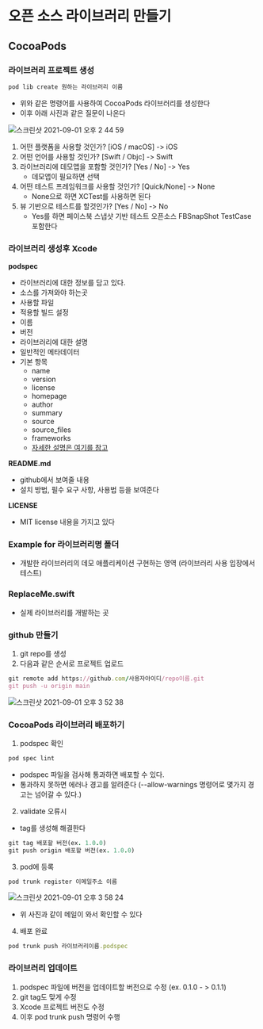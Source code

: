 # 오픈 소스 라이브러리 만들기

## CocoaPods

### 라이브러리 프로젝트 생성 

```ruby
pod lib create 원하는 라이브러리 이름
```
- 위와 같은 명령어를 사용하여 CocoaPods 라이브러리를 생성한다
- 이후 아래 사진과 같은 질문이 나온다

![스크린샷 2021-09-01 오후 2 44 59](https://user-images.githubusercontent.com/45002556/131618346-106301e0-235c-46b6-ae85-df54b04aecb0.png)

1. 어떤 플랫폼을 사용할 것인가? [iOS / macOS] -> iOS
2. 어떤 언어를 사용할 것인가? [Swift / Objc] -> Swift
3. 라이브러리에 데모앱을 포함할 것인가? [Yes / No] -> Yes
    - 데모앱이 필요하면 선택
4. 어떤 테스트 프레임워크를 사용할 것인가? [Quick/None] -> None
    - None으로 하면 XCTest를 사용하면 된다
5. 뷰 기반으로 테스트를 할것인가? [Yes / No] -> No
    - Yes를 하면 페이스북 스냅샷 기반 테스트 오픈소스 FBSnapShot TestCase 포함한다

### 라이브러리 생성후 Xcode
**podspec**
- 라이브러리에 대한 정보를 담고 있다.
- 소스를 가져와야 하는곳
- 사용할 파일
- 적용할 빌드 설정
- 이름
- 버전
- 라이브러리에 대한 설명
- 일반적인 메타데이터
- 기본 항목
    - name
    - version
    - license
    - homepage
    - author
    - summary
    - source
    - source_files
    - frameworks
    - [자세한 설명은 여기를 참고](https://guides.cocoapods.org/syntax/podspec.html)

**README.md**
- github에서 보여줄 내용
- 설치 방법, 필수 요구 사항, 사용법 등을 보여준다


**LICENSE**
- MIT license 내용을 가지고 있다

### Example for 라이브러리명 폴더
- 개발한 라이브러리의 데모 애플리케이션 구현하는 영역 (라이브러리 사용 입장에서 테스트)

### ReplaceMe.swift
- 실제 라이브러리를 개발하는 곳

### github 만들기
1. git repo를 생성
2. 다음과 같은 순서로 프로젝트 업로드

```ruby
git remote add https://github.com/사용자아이디/repo이름.git
git push -u origin main
```

![스크린샷 2021-09-01 오후 3 52 38](https://user-images.githubusercontent.com/45002556/131625540-da3e2741-5d65-4abf-9185-0a426fff914f.png)

### CocoaPods 라이브러리 배포하기

1. podspec 확인

```ruby
pod spec lint
```
- podspec 파일을 검사해 통과하면 배포할 수 있다.
- 통과하지 못하면 에러나 경고를 알려준다 (--allow-warnings 명령어로 몇가지 경고는 넘어갈 수 있다.)

2. validate 오류시
- tag를 생성해 해결한다

```ruby
git tag 배포할 버전(ex. 1.0.0)
git push origin 배포할 버전(ex. 1.0.0)
```

3. pod에 등록

```ruby
pod trunk register 이메일주소 이름
```

![스크린샷 2021-09-01 오후 3 58 24](https://user-images.githubusercontent.com/45002556/131626337-ef5941d2-53f9-4dda-9bf2-88cb793d47aa.png)

- 위 사진과 같이 메일이 와서 확인할 수 있다

4. 배포 완료

```ruby
pod trunk push 라이브러리이름.podspec
```

### 라이브러리 업데이트
1. podspec 파일에 버전을 업데이트할 버전으로 수정 (ex. 0.1.0 - >  0.1.1)
2. git tag도 맞게 수정
3. Xcode 프로젝트 버전도 수정
4. 이후 pod trunk push 명령어 수행
